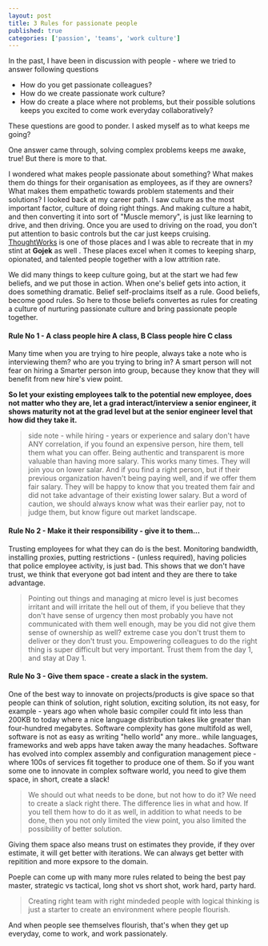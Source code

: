 ```yaml
---
layout: post
title: 3 Rules for passionate people
published: true
categories: ['passion', 'teams', 'work culture']
---
```


In the past, I have been in discussion with people - where we tried to answer following questions

* How do you get passionate colleagues?
* How do we create passionate work culture?
* How do create a place where not problems, but their possible solutions keeps you excited to come work everyday collaboratively?

These questions are good to ponder. I asked myself as to what keeps me going?

One answer came through, solving complex problems keeps me awake, true! But there is more to that.

I wondered what makes people passionate about something? What makes them do things for their organisation as employees, as if they are owners? What makes them empathetic towards problem statements and their solutions? I looked back at my career path. I saw culture as the most important factor, culture of doing right things. And making culture a habit, and then converting it into sort of "Muscle memory", is just like learning to drive, and then driving. Once you are used to driving on the road, you don't put attention to basic controls but the car just keeps cruising. <a href="http://www.thoughtworks.com" title="ThoughtWorks">ThoughtWorks</a> is one of those places and I was able to recreate that in my stint at **Gojek** as well . These places excel when it comes to keeping sharp, opionated, and talented people together with a low attrition rate.

We did many things to keep culture going, but at the start we had few beliefs, and we put those in action. When one's belief gets into action, it does something dramatic. Belief self-proclaims itself as a rule. Good beliefs, become good rules. So here to those beliefs convertes as rules for creating a culture of nurturing passionate culture and bring passionate people together.

#### Rule No 1 - A class people hire A class, B Class people hire C class
Many time when you are trying to hire people, always take a note who is interviewing them? who are you trying to bring in? A smart person will not fear on hiring a Smarter person into group, because they know that they will benefit from new hire's view point.

**So let your existing employees talk to the potential new employee, does not matter who they are, let a grad interact/interview a senior engineer, it shows maturity not at the grad level but at the senior engineer level that how did they take it.**

> side note - while hiring - years or experience and salary don't have ANY correlation, if you found an expensive person, hire them, tell them what you can offer. Being authentic and transparent is more valuable than having more salary. This works many times. They will join you on lower salar. And if you find a right person, but if their previous organization haven't being paying well, and if we offer them fair salary. They will be happy to know that you treated them fair and did not take advantage of their existing lower salary. But a word of caution, we should always know what was their earlier pay, not to judge them, but know figure out market landscape.


#### Rule No 2 - Make it their responsibility - give it to them...

Trusting employees for what they can do is the best. Monitoring bandwidth, installing proxies, putting restrictions - (unless required), having policies that police employee activity, is just bad. This shows that we don't have trust, we think that everyone got bad intent and they are there to take advantage. 

> Pointing out things and managing at micro level is just becomes irritant and will irritate the hell out of them, if you believe that they don't have sense of urgency then most probably you have not communicated with them well enough, may be you did not give them sense of ownership as well? extreme case you don't trust them to deliver or they don't trust you. Empowering colleagues to do the right thing is super difficult but very important. Trust them from the day 1, and stay at Day 1.


#### Rule No 3 - Give them space - create a slack in the system.
One of the best way to innovate on projects/products is give space so that people can think of solution, right solution, exciting solution, its not easy, for example - years ago when whole basic compiler could fit into less than 200KB to today where a nice language distribution takes like greater than four-hundred megabytes. Software complexity has gone multifold as well, software is not as easy as writing "hello world" any more.. while languages, frameworks and web apps have taken away the many headaches. Software has evolved into complex assembly and configuration management piece - where 100s of services fit together to produce one of them. So if you want some one to innovate in complex software world, you need to give them space, in short, create a slack!

>We should out what needs to be done, but not how to do it? We need to create a slack right there. The difference lies in what and how. If you tell them how to do it as well, in addition to what needs to be done, then you not only limited the view point, you also limited the possibility of better solution.

Giving them space also means trust on estimates they provide, if they over estimate, it will get better with iterations. We can always get better with repitition and more expsore to the domain.

Poeple can come up with many more rules related to being the best pay master, strategic vs tactical, long shot vs short shot, work hard, party hard.

>Creating right team with right mindeded people with logical thinking is just a starter to create an environment where people flourish.

And when people see themselves flourish, that's when they get up everyday, come to work, and work passionately.

